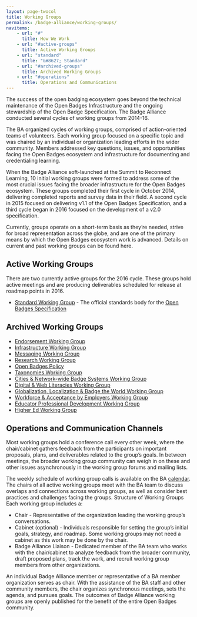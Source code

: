 ```yaml
---
layout: page-twocol
title: Working Groups
permalink: /badge-alliance/working-groups/
navitems:
    - url: "#"
      title: How We Work
    - url: "#active-groups"
      title: Active Working Groups
    - url: "standard"
      title: "&#8627; Standard"
    - url: "#archived-groups"
      title: Archived Working Groups
    - url: "#operations"
      title: Operations and Communications
--- 
```

The success of the open badging ecosystem goes beyond the technical maintenance of the Open Badges Infrastructure and the ongoing stewardship of the Open Badge Specification. The Badge Alliance conducted several cycles of working groups from 2014-16.

The BA organized cycles of working groups, comprised of action-oriented teams of volunteers. Each working group focused on a specific topic and was chaired by an individual or organization leading efforts in the wider community. Members addressed key questions, issues, and opportunities facing the Open Badges ecosystem and infrastructure for documenting and credentialing learning. 

When the Badge Alliance soft-launched at the Summit to Reconnect Learning, 10 initial working groups were formed to address some of the most crucial issues facing the broader infrastructure for the Open Badges ecosystem. These groups completed their first cycle in October 2014, delivering completed reports and survey data in their field. A second cycle in 2015 focused on delivering v1.1 of the Open Badges Specification, and a third cycle began in 2016 focused on the development of a v2.0 specification.

Currently, groups operate on a short-term basis as they’re needed, strive for broad representation across the globe, and are one of the primary means by which the Open Badges ecosystem work is advanced. Details on current and past working groups can be found here. 

<h2 class="title title-content" id="active-groups">Active Working Groups</h2>
There are two currently active groups for the 2016 cycle. These groups hold active meetings and are producing deliverables scheduled for release at roadmap points in 2016.

* [Standard Working Group](./standard/) - The official standards body for the [Open Badges Specification](https://openbadgespec.org)

<h2 class="title title-content" id="archived-groups">Archived Working Groups</h2>

* [Endorsement Working Group](./endorsement/)
* [Infrastructure Working Group](./infrastructure)
* [Messaging Working Group ](./messaging/)
* [Research Working Group](./research/)
* [Open Badges Policy ](./policy/)
* [Taxonomies Working Group](./taxonomies)
* [Cities & Network-wide Badge Systems Working Group](./city-network/)
* [Digital & Web Literacies Working Group](./digital-web-lit/)
* [Globalization, Localization & Badge the World Working Group](./globalization/)
* [Workforce & Acceptance by Employers Working Group](./workforce/)
* [Educator Professional Development Working Group](./educator-pd/)
* [Higher Ed Working Group](./higher-ed)

<h2 class="title title-content" id="operations">Operations and Communication Channels</h2>
Most working groups hold a conference call every other week, where the chair/cabinet gathers feedback from the participants on important proposals, plans, and deliverables related to the group’s goals. In between meetings, the broader working group community can weigh in on these and other issues asynchronously in the working group forums and mailing lists.

The weekly schedule of working group calls is available on the BA [calendar](../events). The chairs of all active working groups meet with the BA team to discuss overlaps and connections across working groups, as well as consider best practices and challenges facing the groups.
Structure of Working Groups
Each working group includes a:

* Chair - Representative of the organization leading the working group’s conversations.
* Cabinet (optional) - Individuals responsible for setting the group’s initial goals, strategy, and roadmap. Some working groups may not need a cabinet as this work may be done by the chair.
* Badge Alliance Liaison - Dedicated member of the BA team who works with the chair/cabinet to analyze feedback from the broader community, draft proposed plans, track the work, and recruit working group members from other organizations.

An individual Badge Alliance member or representative of a BA member organization serves as chair. With the assistance of the BA staff and other community members, the chair organizes synchronous meetings, sets the agenda, and pursues goals. The outcomes of Badge Alliance working groups are openly published for the benefit of the entire Open Badges community.

